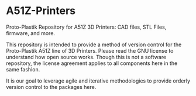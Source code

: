 # A51Z-Printers
Proto-Plastik Repository for A51Z 3D Printers: CAD files, STL Files, firmware, and more.

This repository is intended to provide a method of version control for the Proto-Plastik A51Z line of 3D Printers. Please read the GNU license to understand how open source works. Though this is not a software repository, the license agreement applies to all components here in the same fashion.

It is our goal to leverage agile and iterative methodologies to provide orderly version control to the packages here.
